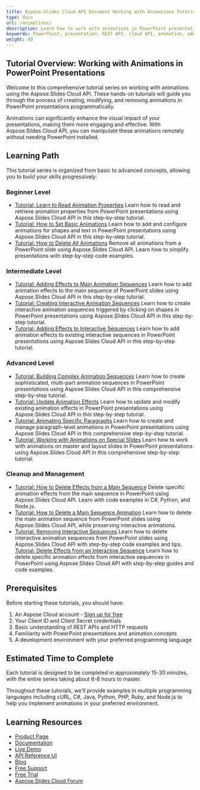```yaml
---
title: Aspose.Slides Cloud API Document Working with Animations Tutorial
type: docs
url: /animations/
description: Learn how to work with animations in PowerPoint presentations using Aspose.Slides Cloud API through hands-on tutorials from basic to advanced concepts.
keywords: PowerPoint, presentation, REST API, cloud API, animation, add animation, update animation, remove animation, shape animation, text animation, tutorial
weight: 40
---
```


## Tutorial Overview: Working with Animations in PowerPoint Presentations

Welcome to this comprehensive tutorial series on working with animations using the Aspose.Slides Cloud API. These hands-on tutorials will guide you through the process of creating, modifying, and removing animations in PowerPoint presentations programmatically.

Animations can significantly enhance the visual impact of your presentations, making them more engaging and effective. With Aspose.Slides Cloud API, you can manipulate these animations remotely without needing PowerPoint installed.

## Learning Path

This tutorial series is organized from basic to advanced concepts, allowing you to build your skills progressively:

### Beginner Level
- [Tutorial: Learn to Read Animation Properties](/animations/read-animation-properties/)
Learn how to read and retrieve animation properties from PowerPoint presentations using Aspose.Slides Cloud API in this step-by-step tutorial.
- [Tutorial: How to Set Basic Animations](/animations/set-animation/)
Learn how to add and configure animations for shapes and text in PowerPoint presentations using Aspose.Slides Cloud API in this step-by-step tutorial.
- [Tutorial: How to Delete All Animations](/animations/delete-animations/)
Remove all animations from a PowerPoint slide using Aspose.Slides Cloud API. Learn how to simplify presentations with step-by-step code examples.

### Intermediate Level
- [Tutorial: Adding Effects to Main Animation Sequences](/animations/add-effect-main-sequence/)
Learn how to add animation effects to the main sequence of PowerPoint slides using Aspose.Slides Cloud API in this step-by-step tutorial.
- [Tutorial: Creating Interactive Animation Sequences](/animations/create-interactive-sequence/)
Learn how to create interactive animation sequences triggered by clicking on shapes in PowerPoint presentations using Aspose.Slides Cloud API in this step-by-step tutorial.
- [Tutorial: Adding Effects to Interactive Sequences](/animations/add-effect-interactive-sequence/)
Learn how to add animation effects to existing interactive sequences in PowerPoint presentations using Aspose.Slides Cloud API in this step-by-step tutorial.

### Advanced Level
- [Tutorial: Building Complex Animation Sequences](/animations/complex-animations/)
Learn how to create sophisticated, multi-part animation sequences in PowerPoint presentations using Aspose.Slides Cloud API in this comprehensive step-by-step tutorial.
- [Tutorial: Update Animation Effects](/animations/update-animation-effects/)
Learn how to update and modify existing animation effects in PowerPoint presentations using Aspose.Slides Cloud API in this step-by-step tutorial.
- [Tutorial: Animating Specific Paragraphs](/animations/paragraph-animation/)
Learn how to create and manage paragraph-level animations in PowerPoint presentations using Aspose.Slides Cloud API in this comprehensive step-by-step tutorial.
- [Tutorial: Working with Animations on Special Slides](/animations/special-slide-animations/)
Learn how to work with animations on master and layout slides in PowerPoint presentations using Aspose.Slides Cloud API in this comprehensive step-by-step tutorial.

### Cleanup and Management
- [Tutorial: How to Delete Effects from a Main Sequence](/animations/delete-main-sequence-effects/)
Delete specific animation effects from the main sequence in PowerPoint using Aspose.Slides Cloud API. Learn with code examples in C#, Python, and Node.js.
- [Tutorial: How to Delete a Main Sequence Animation](/animations/delete-main-sequence/)
Learn how to delete the main animation sequence from PowerPoint slides using Aspose.Slides Cloud API, while preserving interactive animations.
- [Tutorial: Removing Interactive Sequences](/animations/delete-interactive-sequences/)
Learn how to delete interactive animation sequences from PowerPoint slides using Aspose.Slides Cloud API with step-by-step code examples and tips.
[Tutorial: Delete Effects from an Interactive Sequence](/animations/delete-effects/)
Learn how to delete specific animation effects from interactive sequences in PowerPoint using Aspose.Slides Cloud API with step-by-step guides and code examples.

## Prerequisites

Before starting these tutorials, you should have:

1. An Aspose Cloud account - [Sign up for free](https://dashboard.aspose.cloud/#/apps)
2. Your Client ID and Client Secret credentials
3. Basic understanding of REST APIs and HTTP requests
4. Familiarity with PowerPoint presentations and animation concepts
5. A development environment with your preferred programming language

## Estimated Time to Complete

Each tutorial is designed to be completed in approximately 15-30 minutes, with the entire series taking about 6-8 hours to master.

Throughout these tutorials, we'll provide examples in multiple programming languages including cURL, C#, Java, Python, PHP, Ruby, and Node.js to help you implement animations in your preferred environment.


## Learning Resources

- [Product Page](https://products.aspose.cloud/slides/)
- [Documentation](https://docs.aspose.cloud/slides/)
- [Live Demo](https://products.aspose.app/slides/family)
- [API Reference UI](https://reference.aspose.cloud/slides/)
- [Blog](https://blog.aspose.cloud/category/slides/)
- [Free Support](https://forum.aspose.cloud/c/slides/15)
- [Free Trial](https://dashboard.aspose.cloud/#/apps)
- [Aspose.Slides Cloud Forum](https://forum.aspose.cloud/c/slides/15)
